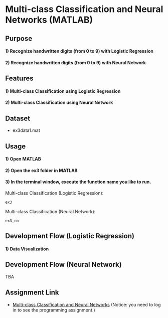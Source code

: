 # Multi-class Classification and Neural Networks (MATLAB)


## Purpose
#### 1) Recognize handwritten digits (from 0 to 9) with Logistic Regression
#### 2) Recognize handwritten digits (from 0 to 9) with Neural Network


## Features
#### 1) Multi-class Classification using Logistic Regression
#### 2) Multi-class Classification using Neural Network


## Dataset
- ex3data1.mat


## Usage
#### 1) Open MATLAB
#### 2) Open the ex3 folder in MATLAB
#### 3) In the terminal window, execute the function name you like to run.  
Multi-class Classification (Logistic Regression):
```
ex3
```
Multi-class Classification (Neural Network):
```
ex3_nn
```


## Development Flow (Logistic Regression)
#### 1) Data Visualization


## Development Flow (Neural Network)
TBA


## Assignment Link
- [Multi-class Classification and Neural Networks](https://www.coursera.org/learn/machine-learning/programming/Y54Zu/multi-class-classification-and-neural-networks) 
(Notice: you need to log in to see the programming assignment.)
